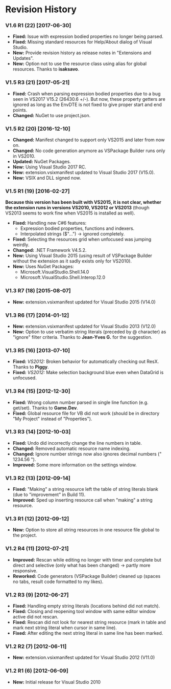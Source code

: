 # Revision History

### V1.6 R1 (22) [2017-06-30]

* **Fixed:** Issue with expression bodied properties no longer being parsed.
* **Fixed:** Missing standard resources for Help/About dialog of Visual Studio.
* **New:** Provide revision history as release notes in "Extensions and Updates".
* **New:** Option not to use the resource class using alias for global resources.  Thanks to **isaksavo**.

### V1.5 R3 (21) [2017-05-21]

* **Fixed:** Crash when parsing expression bodied properties due to a bug seen in VS2017 V15.2 (26430.6 +/-). But now, these property getters are ignored as long as the EnvDTE is not fixed to give proper start and end points.
* **Changed:** NuGet to use project.json.

### V1.5 R2 (20) [2016-12-10]

* **Changed:** Manifest changed to support only VS2015 and later from now on.
* **Changed:** No code generation anymore as VSPackage Builder runs only in VS2010.
* **Updated:** NuGet Packages.
* **New:** Using Visual Studio 2017 RC.
* **New:** extension.vsixmanifest updated to Visual Studio 2017 (V15.0).
* **New:** VSIX and DLL signed now.

### V1.5 R1 (19) [2016-02-27]

**Because this version has been built with VS2015, it is not clear, whether the extension runs in versions VS2010, VS2012 or VS2013** (though VS2013 seems to work fine when VS2015 is installed as well).

* **Fixed:** Handling new C#6 features:
	* Expression bodied properties, functions and indexers.
	* Interpolated strings ($"...") -> ignored completely.
* **Fixed:** Selecting the resources grid when unfocused was jumping weirdly.
* **Changed:** .NET Framework V4.5.2.
* **New:** Using Visual Studio 2015 (using result of VSPackage Builder without the extension as it sadly exists only for VS2010).
* **New:** Uses NuGet Packages:
	* Microsoft.VisualStudio.Shell.14.0
	* Microsoft.VisualStudio.Shell.Interop.12.0
	
### V1.3 R7 (18) [2015-08-07]

* **New:** extension.vsixmanifest updated for Visual Studio 2015 (V14.0)

### V1.3 R6 (17) [2014-01-12]

* **New:** extension.vsixmanifest updated for Visual Studio 2013 (V12.0)
* **New:** Option to use verbatim string literals (preceded by @ character) as "ignore" filter criteria.  Thanks to **Jean-Yves G.** for the suggestion.

### V1.3 R5 (16) [2013-07-10]

* **Fixed:** _VS2012:_ Broken behavior for automatically checking out ResX.  Thanks to **Piggy**.
* **Fixed:** _VS2012:_ Make selection background blue even when DataGrid is unfocused.

### V1.3 R4 (15) [2012-12-30]

* **Fixed:** Wrong column number parsed in single line function (e.g. get/set).  Thanks to **Game.Dev**.
* **Fixed:** Global resource file for VB did not work (should be in directory "My Project" instead of "Properties").

### V1.3 R3 (14) [2012-10-03]

* **Fixed:** Undo did incorrectly change the line numbers in table.
* **Changed:** Removed automatic resource name indexing.
* **Changed:** Ignore number strings now also ignores decimal numbers (" 1234.56 ").
* **Improved:** Some more information on the settings window.

### V1.3 R2 (13) [2012-09-14]

* **Fixed:** "Making" a string resource left the table of string literals blank (due to "improvement" in Build 11).
* **Improved:** Sped up inserting resource call when "making" a string resource.

### V1.3 R1 (12) [2012-09-12]

* **New:** Option to store all string resources in one resource file global to the project.

### V1.2 R4 (11) [2012-07-21]

* **Improved:** Rescan while editing no longer with timer and complete but direct and selective (only what has been changed) -> partly more responsive.
* **Reworked:** Code generators (VSPackage Builder) cleaned up (spaces no tabs, result code formatted to my likes).

### V1.2 R3 (9) [2012-06-27]

* **Fixed:** Handling empty string literals (locations behind did not match).
* **Fixed:** Closing and reopening tool window with same editor window active did not rescan.
* **Fixed:** Rescan did not look for nearest string resource (mark in table and mark next string literal when cursor in same line).
* **Fixed:** After editing the next string literal in same line has been marked.

### V1.2 R2 (7) [2012-06-11]

* **New:** extension.vsixmanifest updated for Visual Studio 2012 (V11.0)

### V1.2 R1 (6) [2012-06-09]

* **New:** Initial release for Visual Studio 2010

